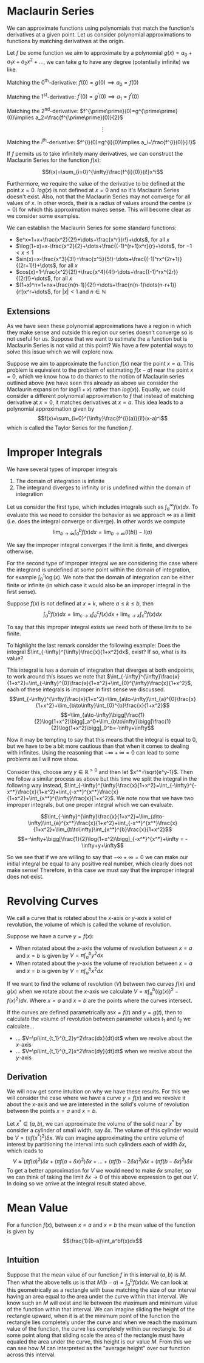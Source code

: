 # Maclaurin Series

We can approximate functions using polynomials that match the function's derivatives at a given point. Let us consider polynomial approximations to functions by matching derivatives at the origin.

Let $f$ be some function we aim to approximate by a polynomial $g(x)=a_0+a_1x+a_2x^2+\dots$, we can take $g$ to have any degree (potentially infinite) we like. 

Matching the $0^{\text{th}}$-derivative: $f(0)=g(0)\implies a_0=f(0)$

Matching the $1^{\text{st}}$-derivative: $f^{\prime}(0)=g^{\prime}(0)\implies a_1=f^{\prime}(0)$

Matching the $2^{\text{nd}}$-derivative: $f^{\prime\prime}(0)=g^{\prime\prime}(0)\implies a_2=\frac{f^{\prime\prime}(0)}{2}$

$$\vdots$$

Matching the $i^{\text{th}}$-derivative: $f^{i}(0)=g^{i}(0)\implies a_i=\frac{f^{i}(0)}{i!}$

If $f$ permits us to take infinitely many derivatives, we can construct the Maclaurin Series for the function $f(x)$:

$$f(x)=\sum_{i=0}^{\infty}\frac{f^{i}(0)}{i!}x^i$$

Furthermore, we require the value of the derivative to be defined at the point $x=0$. $log(x)$ is not defined at $x=0$ and so it's Maclaurin Series doesn't exist. Also, not that the Maclaurin Series may not converge for all values of $x$. In other words, their is a radius of values around the centre ($x=0$) for which this approximation makes sense. This will become clear as we consider some examples.
 
We can establish the Maclaurin Series for some standard functions:
- $e^x=1+x+\frac{x^2}{2!}+\dots+\frac{x^r}{r!}+\dots$, for all $x$
- $\log(1+x)=x-\frac{x^2}{2}+\dots+\frac{(-1)^{r+1}x^r}{r}+\dots$, for $-1<x\leq 1$
- $sin(x)=x-\frac{x^3}{3!}+\frac{x^5}{5!}-\dots+\frac{(-1)^rx^{2r+1}}{(2r+1)!}+\dots$, for all $x$
- $cos(x)=1-\frac{x^2}{2!}+\frac{x^4}{4!}-\dots+\frac{(-1)^rx^{2r}}{(2r)!}+\dots$, for all $x$
- $(1+x)^n=1+nx+\frac{n(n-1)}{2!}+\dots+\frac{n(n-1)\dots(n-r+1)}{r!}x^r+\dots$, for $\vert x\vert<1$ and $n\in\mathbb{N}$

## Extensions

As we have seen these polynomial approximations have a region in which they make sense and outside this region our series doesn't converge so is not useful for us. Suppose that we want to estimate the a function but is Maclaurin Series is not valid at this point? We have a few potential ways to solve this issue which we will explore now.

Suppose we aim to approximate the function $f(x)$ near the point $x=a$. This problem is equivalent to the problem of estimating $f(x-a)$ near the point $x=0$, which we know how to do thanks to the notion of Maclaurin series outlined above (we have seen this already as above we consider the Maclaurin expansion for $log(1+x)$ rather than $log(x)$).
Equally, we could consider a different polynomial approximation to $f$ that instead of matching derivative at $x=0$, it matches derivatives at $x=a$. This idea leads to a polynomial approximation given by
$$f(x)=\sum_{i=0}^{\infty}\frac{f^{i}(a)}{i!}(x-a)^i$$
which is called the Taylor Series for the function $f$.

# Improper Integrals

We have several types of improper integrals
1. The domain of integration is infinite
2. The integrand diverges to infinity or is undefined within the domain of integration


Let us consider the first type, which includes integrals such as $\int_a^{\infty}f(x)dx$. To evaluate this we need to consider the behavior as we approach $\infty$ as a limit (i.e. does the integral converge or diverge). In other words we compute
$$\lim_{b\to\infty}\int_a^{b}f(x)dx = \lim_{b\to\infty}(I(b))-I(a)$$

We say the improper integral converges if the limit is finite, and diverges otherwise.

For the second type of improper integral we are considering the case where the integrand is undefined at some point within the domain of integration, for example $\int_0^1\log(x)$. We note that the domain of integration can be either finite or infinite (in which case it would also be an improper integral in the first sense). 

Suppose $f(x)$ is not defined at $x=k$, where $a\leq k\leq b$, then
$$\int_a^bf(x)dx=\lim_{c\to k}\int_a^cf(x)dx+\lim_{c\to k}\int_c^bf(x)dx$$

To say that this improper integral exists we need both of these limits to be finite.

To highlight the last remark consider the following example:
Does the integral $\int_{-\infty}^{\infty}\frac{x}{1+x^2}dx$, exist? If so, what is its value?

This integral is has a domain of integration that diverges at both endpoints, to work around this issues we note that $\int_{-\infty}^{\infty}\frac{x}{1+x^2}=\int_{-\infty}^{0}\frac{x}{1+x^2}+\int_{0}^{\infty}\frac{x}{1+x^2}$, each of these integrals is improper in first sense we discussed.
$$\int_{-\infty}^{\infty}\frac{x}{1+x^2}=\lim_{a\to-\infty}\int_{a}^{0}\frac{x}{1+x^2}+\lim_{b\to\infty}\int_{0}^{b}\frac{x}{1+x^2}$$
$$=\lim_{a\to-\infty}\bigg[\frac{1}{2}\log(1+x^2)\bigg]_a^0+\lim_{b\to\infty}\bigg[\frac{1}{2}\log(1+x^2)\bigg]_0^b=-\infty+\infty$$

Now it may be tempting to say that this means that the integral is equal to $0$, but we have to be a bit more cautious than that when it comes to dealing with infinites. Using the reasoning that $-\infty+\infty=0$ can lead to some problems as I will now show.

Consider this, choose any $y\in\mathbb{R}^{>0}$ and then let $x^*=\sqrt{e^y-1}$. Then we follow a similar process as above but this time we split the integral in the following way instead, $\int_{-\infty}^{\infty}\frac{x}{1+x^2}=\int_{-\infty}^{-x^*}\frac{x}{1+x^2}+\int_{-x^*}^{x^*}\frac{x}{1+x^2}+\int_{x^*}^{\infty}\frac{x}{1+x^2}$. We note now that we have two improper integrals, but one proper integral which we can evaluate.

$$\int_{-\infty}^{\infty}\frac{x}{1+x^2}=\lim_{a\to-\infty}\int_{a}^{x^*}\frac{x}{1+x^2}+\int_{-x^*}^{x^*}\frac{x}{1+x^2}+\lim_{b\to\infty}\int_{x^*}^{b}\frac{x}{1+x^2}$$
$$=-\infty+\bigg[\frac{1}{2}\log(1+x^2)\bigg]_{-x^*}^{x^*}+\infty = -\infty+y+\infty$$

So we see that if we are willing to say that $-\infty+\infty=0$ we can make our initial integral be equal to any positive real number, which clearly does not make sense! Therefore, in this case we must say that the improper integral does not exist. 

# Revolving Curves

We call a curve that is rotated about the $x$-axis or $y$-axis a solid of revolution, the volume of which is called the volume of revolution.

Suppose we have a curve $y=f(x)$:
- When rotated about the $x$-axis the volume of revolution between $x=a$ and $x=b$ is given by $V=\pi\int_a^by^2dx$
- When rotated about the $y$-axis the volume of revolution between $x=a$ and $x=b$ is given by $V=\pi\int_a^bx^2dx$

If we want to find the volume of revolution ($V$) between two curves $f(x)$ and $g(x)$ when we rotate about the $x$-axis we calculate $V=\pi\int_a^b((g(x))^2-f(x)^2)dx$. Where $x=a$ and $x=b$ are the points where the curves intersect. 

If the curves are defined parametrically as$x=f(t)$ and $y=g(t)$, then to calculate the volume of revolution between parameter values $t_1$ and $t_2$ we calculate...
- ... $V=\pi\int_{t_1}^{t_2}y^2\frac{dx}{dt}dt$ when we revolve about the $x$-axis
- ... $V=\pi\int_{t_1}^{t_2}x^2\frac{dy}{dt}dt$ when we revolve about the $y$-axis 

## Derivation

We will now get some intuition on why we have these results. For this we will consider the case where we have a curve $y=f(x)$ and we revolve it about the $x$-axis and we are interested in the solid's volume of revolution between the points $x=a$ and $x=b$.

Let $x^*\in(a,b)$, we can approximate the volume of the solid near $x^*$ by consider a cylinder of small width, say $\delta x$. The volume of this cylinder would be $V=(\pi f(x^*)^2)\delta x$. We can imagine approximating the entire volume of interest by partitioning the interval into such cylinders each of width $\delta x$, which leads to
$$V\approx (\pi f(a)^2)\delta x+(\pi f(a+\delta x)^2)\delta x+\dots+(\pi f(b-2\delta x)^2)\delta x+(\pi f(b-\delta x)^2)\delta x$$
To get a better approximation for $V$ we would need to make $\delta x$ smaller, so we can think of taking the limit $\delta x\to 0$ of this above expression to get our $V$. In doing so we arrive at the integral result stated above. 

# Mean Value

For a function $f(x)$, between $x=a$ and $x=b$ the mean value of the function is given by
$$\frac{1}{b-a}\int_a^bf(x)dx$$

## Intuition

Suppose that the mean value of our function $f$ in this interval $(a,b)$ is $M$. Then what the above tells us is that $M(b-a)=\int_a^bf(x)dx$. We can look at this geometrically as a rectangle with base matching the size of our interval having an area equal to the area under the curve within that interval. We know such an $M$ will exist and lie between the maximum and minimum value of the function within that interval. We can imagine sliding the height of the rectangle upward, when it is at the minimum point of the function the rectangle lies completely under the curve and when we reach the maximum value of the function, the curve lies completely within our rectangle. So at some point along that sliding scale the area of the rectangle must have equaled the area under the curve, this height is our value $M$. From this we can see how $M$ can interpreted as the "average height" over our function across this interval. 
